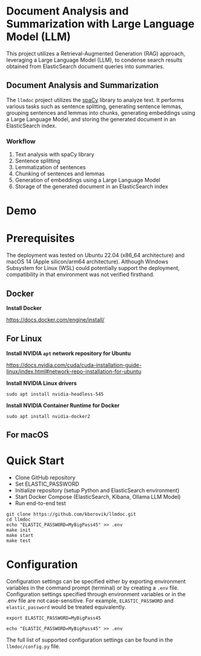# Document Analysis and Summarization with Large Language Model (LLM)

This project utilizes a Retrieval-Augmented Generation (RAG) approach, leveraging a Large Language Model (LLM), to condense search results obtained from ElasticSearch document queries into summaries.

## Document Analysis and Summarization

The `llmdoc` project utilizes the [spaCy](https://spacy.io/) library to analyze text. It performs various tasks such as sentence splitting, generating sentence lemmas, grouping sentences and lemmas into chunks, generating embeddings using a Large Language Model, and storing the generated document in an ElasticSearch index.

### Workflow

1. Text analysis with spaCy library
2. Sentence splitting
3. Lemmatization of sentences
4. Chunking of sentences and lemmas
5. Generation of embeddings using a Large Language Model
6. Storage of the generated document in an ElasticSearch index

# Demo

# Prerequisites

The deployment was tested on Ubuntu 22.04 (x86_64 architecture) and macOS 14 (Apple silicon/arm64 architecture). Although Windows Subsystem for Linux (WSL) could potentially support the deployment, compatibility in that environment was not verified firsthand.

## Docker

**Install Docker**

https://docs.docker.com/engine/install/

## For Linux

**Install NVIDIA `apt` network repository for Ubuntu**

https://docs.nvidia.com/cuda/cuda-installation-guide-linux/index.html#network-repo-installation-for-ubuntu

**Install NVIDIA Linux drivers**

```
sudo apt install nvidia-headless-545
```

**Install NVIDIA Container Runtime for Docker**

```
sudo apt install nvidia-docker2
```

## For macOS

# Quick Start

- Clone GitHub repository
- Set ELASTIC_PASSWORD
- Initialize repository (setup Python and ElasticSearch environment)
- Start Docker Compose (ElasticSearch, Kibana, Ollama LLM Model)
- Run end-to-end test

```shell
git clone https://github.com/kborovik/llmdoc.git
cd llmdoc
echo "ELASTIC_PASSWORD=MyBigPass45" >> .env
make init
make start
make test
```

# Configuration

Configuration settings can be specified either by exporting environment variables in the command prompt (terminal) or by creating a `.env` file. Configuration settings specified through environment variables or in the .env file are not case-sensitive. For example, `ELASTIC_PASSWORD` and `elastic_password` would be treated equivalently.

```shell
export ELASTIC_PASSWORD=MyBigPass45
```

```shell
echo "ELASTIC_PASSWORD=MyBigPass45" >> .env
```

The full list of supported configuration settings can be found in the `llmdoc/config.py` file.
